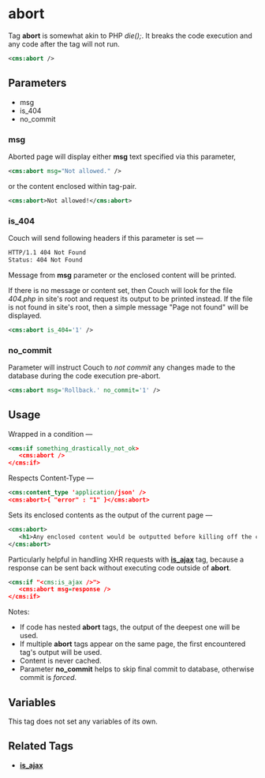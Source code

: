 # abort

Tag **abort** is somewhat akin to PHP *die();*. It breaks the code execution and any code after the tag will not run.

```xml
<cms:abort />
```

## Parameters

* msg
* is_404
* no_commit

### msg

Aborted page will display either **msg** text specified via this parameter,

```xml
<cms:abort msg="Not allowed." />
```

or the content enclosed within tag-pair.

```xml
<cms:abort>Not allowed!</cms:abort>
```

### is_404

Couch will send following headers if this parameter is set &mdash;

```txt
HTTP/1.1 404 Not Found
Status: 404 Not Found
```

Message from **msg** parameter or the enclosed content will be printed.

If there is no message or content set, then Couch will look for the file _404.php_ in site's root and request its output to be printed instead. If the file is not found in site's root, then a simple message "Page not found" will be displayed.

```xml
<cms:abort is_404='1' />
```

### no_commit

Parameter will instruct Couch to _not commit_ any changes made to the database during the code execution pre-abort.

```xml
<cms:abort msg='Rollback.' no_commit='1' />
```

## Usage

Wrapped in a condition &mdash;

```xml
<cms:if something_drastically_not_ok>
   <cms:abort />
</cms:if>
```

Respects Content-Type &mdash;

```xml
<cms:content_type 'application/json' />
<cms:abort>{ "error" : "1" }</cms:abort>
```

Sets its enclosed contents as the output of the current page —

```xml
<cms:abort>
   <h1>Any enclosed content would be outputted before killing off the current page</h1>
</cms:abort>
```

Particularly helpful in handling XHR requests with [**is_ajax**](./is_ajax.md) tag, because a response can be sent back without executing code outside of **abort**.

```xml
<cms:if "<cms:is_ajax />">
   <cms:abort msg=response />
</cms:if>
```

Notes:
* If code has nested **abort** tags, the output of the deepest one will be used.
* If multiple **abort** tags appear on the same page, the first encountered tag's output will be used.
* Content is never cached.
* Parameter **no_commit** helps to skip final commit to database, otherwise commit is *forced*.

## Variables

This tag does not set any variables of its own.

## Related Tags

* [**is_ajax**](./is_ajax.md)
